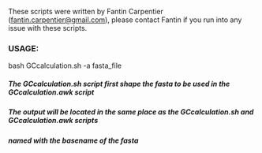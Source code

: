 These scripts were written by Fantin Carpentier (fantin.carpentier@gmail.com), please contact Fantin if you run into any issue with these scripts.

### USAGE:

bash GCcalculation.sh -a fasta_file

##### The GCcalculation.sh script first shape the fasta to be used in the GCcalculation.awk script

##### The output will be located in the same place as the GCcalculation.sh and GCcalculation.awk scripts

##### named with the basename of the fasta
